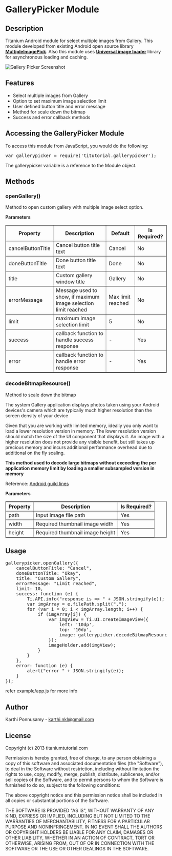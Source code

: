 # GalleryPicker Module

## Description

Titanium Android module for select multiple images from Gallery. This module developed from existing 
Android open source library **[MultipleImagePick](https://github.com/luminousman/MultipleImagePick)**. Also this module uses **[Universal image loader](https://github.com/nostra13/Android-Universal-Image-Loader)** library for asynchronous loading and caching. 

![Gallery Picker Screenshot](https://raw.github.com/luminousman/MultipleImagePick/master/2.png "Gallery Picker Screen")


## Features
* Select multiple images from Gallery
* Option to set maximum image selection limit
* User defined button title and error message
* Method for scale down the bitmap
* Success and error callback methods

## Accessing the GalleryPicker Module

To access this module from JavaScript, you would do the following:
<pre>
var gallerypicker = require('titutorial.gallerypicker');
</pre>
The gallerypicker variable is a reference to the Module object.	

## Methods

### openGallery()

Method to open custom gallery with multiple image select option.

**Parameters**

<table border="1">
<tr>
<th>Property</th>
<th>Description</th>
<th>Default</th>
<th>Is Required?</th>
</tr>
<tr>
<td>cancelButtonTitle</td>
<td>Cancel button title text</td>
<td>Cancel</td>
<td>No</td>
</tr>
<tr>
<td>doneButtonTitle</td>
<td>Done button title text</td>
<td>Done</td>
<td>No</td>
</tr>
<tr>
<td>title </td>
<td>Custom gallery window title</td>
<td>Gallery</td>
<td>No</td>
</tr>
<tr>
<td>errorMessage</td>
<td>Message used to show, if maximum image selection limit reached</td>
<td>Max limit reached</td>
<td>No</td>
</tr>
<tr>
<td>limit</td>
<td>maximum image selection limit</td>
<td>5</td>
<td>No</td>
</tr>
<tr>
<td>success</td>
<td>callback function to handle success response</td>
<td>-</td>
<td>Yes</td>
</tr>
<tr>
<td>error</td>
<td>callback function to handle error response</td>
<td>-</td>
<td>Yes</td>
</tr>
</table> 

### decodeBitmapResource()

Method to scale down the bitmap 

The system Gallery application displays photos taken using your Android devices's camera which are typically much higher 
resolution than the screen density of your device

Given that you are working with limited memory, ideally you only want to load a lower resolution version in memory. 
The lower resolution version should match the size of the UI component that displays it. 
An image with a higher resolution does not provide any visible benefit, but still takes up precious 
memory and incurs additional performance overhead due to additional on the fly scaling.

**This method used to decode large bitmaps without exceeding the per application memory limit by loading a smaller subsampled version in memory**

Reference: [Android guild lines](http://developer.android.com/training/displaying-bitmaps/load-bitmap.html)

**Parameters**

<table border="1">
<tr>
<th>Property</th>
<th>Description</th>
<th>Is Required?</th>
</tr>
<tr>
<td>path</td>
<td>Input image file path</td>
<td>Yes</td>
</tr>
<tr>
<td>width</td>
<td>Required thumbnail image width</td>
<td>Yes</td>
</tr>
<tr>
<td>height</td>
<td>Required thumbnail image height</td>
<td>Yes</td>
</tr>
</table>

## Usage

<pre>
gallerypicker.openGallery({
    cancelButtonTitle: "Cancel",
    doneButtonTitle: "Okay",
    title: "Custom Gallery",
    errorMessage: "Limit reached",
    limit: 10,
    success: function (e) {
        Ti.API.info("response is => " + JSON.stringify(e));
        var imgArray = e.filePath.split(",");
        for (var i = 0; i < imgArray.length; i++) {
            if (imgArray[i]) {
                var imgView = Ti.UI.createImageView({
                    left: '10dp',
                    top: '10dp',
                    image: gallerypicker.decodeBitmapResource(imgArray[i], 100, 100)
                });
                imageHolder.add(imgView);
            }
        }
    },
    error: function (e) {
        alert("error " + JSON.stringify(e));
    }
});
</pre>

refer example/app.js for more info

## Author

Karthi Ponnusamy - karthi.nkl@gmail.com

## License

Copyright (c) 2013 titaniumtutorial.com

Permission is hereby granted, free of charge, to any person obtaining a copy of this software and associated documentation files (the "Software"), to deal in the Software without restriction, including without limitation the rights to use, copy, modify, merge, publish, distribute, sublicense, and/or sell copies of the Software, and to permit persons to whom the Software is furnished to do so, subject to the following conditions:

The above copyright notice and this permission notice shall be included in all copies or substantial portions of the Software.

THE SOFTWARE IS PROVIDED "AS IS", WITHOUT WARRANTY OF ANY KIND, EXPRESS OR IMPLIED, INCLUDING BUT NOT LIMITED TO THE WARRANTIES OF MERCHANTABILITY, FITNESS FOR A PARTICULAR PURPOSE AND NONINFRINGEMENT. IN NO EVENT SHALL THE AUTHORS OR COPYRIGHT HOLDERS BE LIABLE FOR ANY CLAIM, DAMAGES OR OTHER LIABILITY, WHETHER IN AN ACTION OF CONTRACT, TORT OR OTHERWISE, ARISING FROM, OUT OF OR IN CONNECTION WITH THE SOFTWARE OR THE USE OR OTHER DEALINGS IN THE SOFTWARE.
